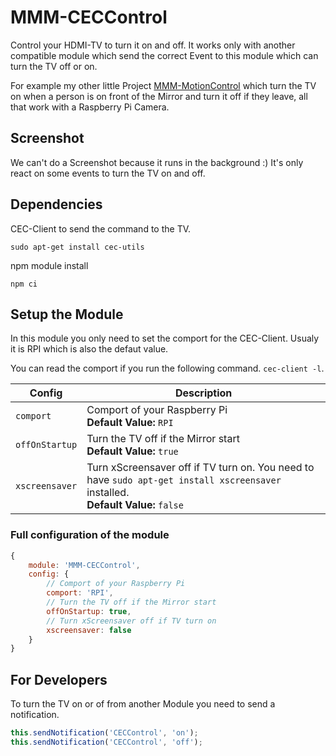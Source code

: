 # MMM-CECControl

Control your HDMI-TV to turn it on and off. It works only with another compatible module which send the correct Event to this module which can turn the TV off or on.

For example my other little Project [MMM-MotionControl](https://github.com/nischi/MMM-MotionControl "MMM-MotionControl") which turn the TV on when a person is on front of the Mirror and turn it off if they leave, all that work with a Raspberry Pi Camera.

## Screenshot

We can't do a Screenshot because it runs in the background :) It's only react on some events to turn the TV on and off.

## Dependencies

CEC-Client to send the command to the TV.

`sudo apt-get install cec-utils`

npm module install

`npm ci`

## Setup the Module

In this module you only need to set the comport for the CEC-Client. Usualy it is RPI which is also the defaut value.

You can read the comport if you run the following command. `cec-client -l`.

Config | Description
--- | ---
`comport` | Comport of your Raspberry Pi <br />**Default Value:** `RPI`
`offOnStartup` | Turn the TV off if the Mirror start <br />**Default Value:** `true`
`xscreensaver` | Turn xScreensaver off if TV turn on. You need to have `sudo apt-get install xscreensaver` installed. <br />**Default Value:** `false`

### Full configuration of the module

```javascript
{
    module: 'MMM-CECControl',
    config: {
        // Comport of your Raspberry Pi
        comport: 'RPI',
        // Turn the TV off if the Mirror start
        offOnStartup: true,
        // Turn xScreensaver off if TV turn on
        xscreensaver: false
    }
}
```

## For Developers

To turn the TV on or of from another Module you need to send a notification.

```javascript
this.sendNotification('CECControl', 'on');
this.sendNotification('CECControl', 'off');
```
